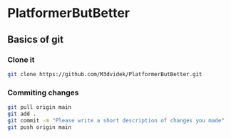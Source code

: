 # PlatformerButBetter
## Basics of git
### Clone it
``` bash
git clone https://github.com/M3dvidek/PlatformerButBetter.git
```
### Commiting changes
``` bash
git pull origin main 
git add .
git commit -m "Please write a short description of changes you made"
git push origin main
```
